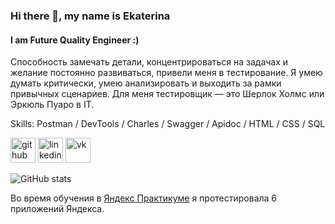 ### Hi there 👋, my name is Ekaterina
#### I am Future Quality Engineer :)


Способность замечать детали, концентрироваться на задачах и желание постоянно развиваться, привели меня в тестирование. Я умею думать критически, умею анализировать и выходить за рамки привычных сценариев. Для меня тестировщик — это Шерлок Холмс или Эркюль Пуаро в IT. 


Skills: Postman / DevTools / Charles / Swagger / Apidoc / HTML / CSS / SQL



[<img src='https://cdn.jsdelivr.net/npm/simple-icons@3.0.1/icons/github.svg' alt='github' height='40'>](https://github.com/https://github.com/katarina335)  [<img src='https://cdn.jsdelivr.net/npm/simple-icons@3.0.1/icons/linkedin.svg' alt='linkedin' height='40'>](https://www.linkedin.com/in/https://www.linkedin.com/in/katerina-beregovskaya-b2484161//)  [<img src='https://cdn.jsdelivr.net/npm/simple-icons@3.0.1/icons/vk.svg' alt='vk' height='40'>](https://vk.com/id3526601)  

![GitHub stats](https://github-readme-stats.vercel.app/api?username=https://github.com/katarina335&show_icons=true)  

Во время обучения в [Яндекс Практикуме](https://practicum.yandex.ru/qa-engineer/) я протестировала 6 приложений Яндекса.<br />

